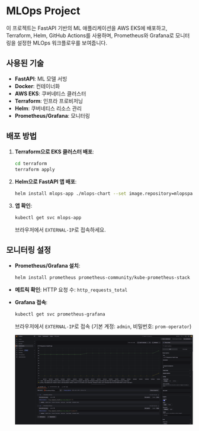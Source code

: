 # MLOps Project

이 프로젝트는 FastAPI 기반의 ML 애플리케이션을 AWS EKS에 배포하고, Terraform, Helm, GitHub Actions를 사용하며, Prometheus와 Grafana로 모니터링을 설정한 MLOps 워크플로우를 보여줍니다.

## 사용된 기술
- **FastAPI**: ML 모델 서빙
- **Docker**: 컨테이너화
- **AWS EKS**: 쿠버네티스 클러스터
- **Terraform**: 인프라 프로비저닝
- **Helm**: 쿠버네티스 리소스 관리
- **Prometheus/Grafana**: 모니터링

## 배포 방법
1. **Terraform으로 EKS 클러스터 배포**:
   ```bash
   cd terraform
   terraform apply
   ```

2. **Helm으로 FastAPI 앱 배포**:
   ```bash
   helm install mlops-app ./mlops-chart --set image.repository=mlopsparkminwoo/mlops-project --set image.tag=latest
   ```

3. **앱 확인**:
   ```bash
   kubectl get svc mlops-app
   ```
   브라우저에서 `EXTERNAL-IP`로 접속하세요.

## 모니터링 설정
- **Prometheus/Grafana 설치**:
  ```bash
  helm install prometheus prometheus-community/kube-prometheus-stack
  ```

- **메트릭 확인**:
  HTTP 요청 수: `http_requests_total`

- **Grafana 접속**:
  ```bash
  kubectl get svc prometheus-grafana
  ```
  브라우저에서 `EXTERNAL-IP`로 접속 (기본 계정: `admin`, 비밀번호: `prom-operator`)

   ![Grafana Dashboard](/images/grafana_dashboard.png)
